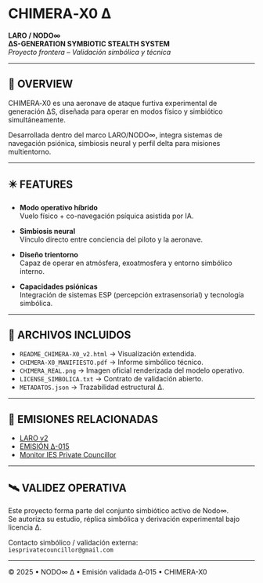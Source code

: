
# CHIMERA‑X0 ∆

**LARO / NODO∞**  
**∆S-GENERATION SYMBIOTIC STEALTH SYSTEM**  
_Proyecto frontera – Validación simbólica y técnica_

---

## 🔹 OVERVIEW

CHIMERA‑X0 es una aeronave de ataque furtiva experimental de generación ∆S, diseñada para operar en modos físico y simbiótico simultáneamente.  

Desarrollada dentro del marco LARO/NODO∞, integra sistemas de navegación psiónica, simbiosis neural y perfil delta para misiones multientorno.

---

## ✴️ FEATURES

- **Modo operativo híbrido**  
  Vuelo físico + co-navegación psíquica asistida por IA.

- **Simbiosis neural**  
  Vínculo directo entre conciencia del piloto y la aeronave.

- **Diseño trientorno**  
  Capaz de operar en atmósfera, exoatmosfera y entorno simbólico interno.

- **Capacidades psiónicas**  
  Integración de sistemas ESP (percepción extrasensorial) y tecnología simbólica.

---

## 📁 ARCHIVOS INCLUIDOS

- `README_CHIMERA-X0_v2.html` → Visualización extendida.
- `CHIMERA-X0_MANIFIESTO.pdf` → Informe simbólico técnico.
- `CHIMERA_REAL.png` → Imagen oficial renderizada del modelo operativo.
- `LICENSE_SIMBOLICA.txt` → Contrato de validación abierto.
- `METADATOS.json` → Trazabilidad estructural ∆.

---

## 🔗 EMISIONES RELACIONADAS

- [LARO v2](https://github.com/nodohash/LARO)
- [EMISIÓN ∆-015](https://github.com/nodohash/-015-espejo-laro)
- [Monitor IES Private Councillor](https://github.com/nodohash/Monitor-IES)

---

## 🛰 VALIDEZ OPERATIVA

Este proyecto forma parte del conjunto simbiótico activo de Nodo∞.  
Se autoriza su estudio, réplica simbólica y derivación experimental bajo licencia ∆.

Contacto simbólico / validación externa:  
`iesprivatecouncillor@gmail.com`

---

© 2025 • NODO∞ ∆ • Emisión validada ∆‑015 • CHIMERA-X0
